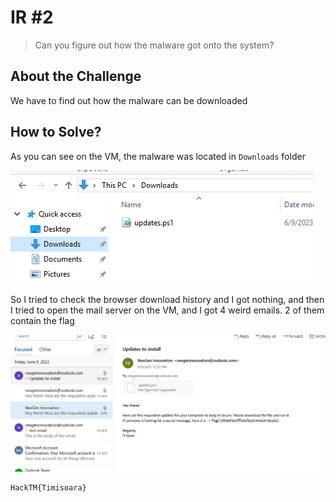# IR #2
> Can you figure out how the malware got onto the system?

## About the Challenge
We have to find out how the malware can be downloaded

## How to Solve?
As you can see on the VM, the malware was located in `Downloads` folder

![downloads](images/downloads.png)

So I tried to check the browser download history and I got nothing, and then I tried to open the mail server on the VM, and I got 4 weird emails. 2 of them contain the flag

![flag](images/flag.png)

```
HackTM{Timisoara}
```